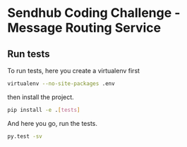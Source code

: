 # Sendhub Coding Challenge - Message Routing Service

## Run tests

To run tests, here you create a virtualenv first

```bash
virtualenv --no-site-packages .env
```

then install the project.

```bash
pip install -e .[tests]
```

And here you go, run the tests.

```bash
py.test -sv
```
